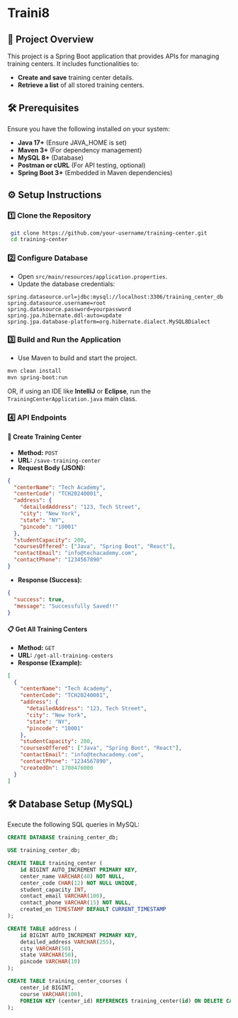 # Traini8

## 📌 Project Overview
This project is a Spring Boot application that provides APIs for managing training centers. It includes functionalities to:
- **Create and save** training center details.
- **Retrieve a list** of all stored training centers.

## 🛠️ Prerequisites
Ensure you have the following installed on your system:
- **Java 17+** (Ensure JAVA_HOME is set)
- **Maven 3+** (For dependency management)
- **MySQL 8+** (Database)
- **Postman or cURL** (For API testing, optional)
- **Spring Boot 3+** (Embedded in Maven dependencies)

## ⚙️ Setup Instructions

### 1️⃣ Clone the Repository
```sh
 git clone https://github.com/your-username/training-center.git
 cd training-center
```

### 2️⃣ Configure Database
- Open `src/main/resources/application.properties`.
- Update the database credentials:

```properties
spring.datasource.url=jdbc:mysql://localhost:3306/training_center_db
spring.datasource.username=root
spring.datasource.password=yourpassword
spring.jpa.hibernate.ddl-auto=update
spring.jpa.database-platform=org.hibernate.dialect.MySQL8Dialect
```

### 3️⃣ Build and Run the Application
- Use Maven to build and start the project.

```sh
mvn clean install
mvn spring-boot:run
```

OR, if using an IDE like **IntelliJ** or **Eclipse**, run the `TrainingCenterApplication.java` main class.

### 4️⃣ API Endpoints

#### 📝 **Create Training Center**
- **Method:** `POST`
- **URL:** `/save-training-center`
- **Request Body (JSON):**

```json
{
  "centerName": "Tech Academy",
  "centerCode": "TCH20240001",
  "address": {
    "detailedAddress": "123, Tech Street",
    "city": "New York",
    "state": "NY",
    "pincode": "10001"
  },
  "studentCapacity": 200,
  "coursesOffered": ["Java", "Spring Boot", "React"],
  "contactEmail": "info@techacademy.com",
  "contactPhone": "1234567890"
}
```
- **Response (Success):**
```json
{
  "success": true,
  "message": "Successfully Saved!!"
}
```

#### 📋 **Get All Training Centers**
- **Method:** `GET`
- **URL:** `/get-all-training-centers`
- **Response (Example):**

```json
[
  {
    "centerName": "Tech Academy",
    "centerCode": "TCH20240001",
    "address": {
      "detailedAddress": "123, Tech Street",
      "city": "New York",
      "state": "NY",
      "pincode": "10001"
    },
    "studentCapacity": 200,
    "coursesOffered": ["Java", "Spring Boot", "React"],
    "contactEmail": "info@techacademy.com",
    "contactPhone": "1234567890",
    "createdOn": 1708476000
  }
]
```

## 🛠️ Database Setup (MySQL)
Execute the following SQL queries in MySQL:

```sql
CREATE DATABASE training_center_db;

USE training_center_db;

CREATE TABLE training_center (
    id BIGINT AUTO_INCREMENT PRIMARY KEY,
    center_name VARCHAR(40) NOT NULL,
    center_code CHAR(12) NOT NULL UNIQUE,
    student_capacity INT,
    contact_email VARCHAR(100),
    contact_phone VARCHAR(15) NOT NULL,
    created_on TIMESTAMP DEFAULT CURRENT_TIMESTAMP
);

CREATE TABLE address (
    id BIGINT AUTO_INCREMENT PRIMARY KEY,
    detailed_address VARCHAR(255),
    city VARCHAR(50),
    state VARCHAR(50),
    pincode VARCHAR(10)
);

CREATE TABLE training_center_courses (
    center_id BIGINT,
    course VARCHAR(100),
    FOREIGN KEY (center_id) REFERENCES training_center(id) ON DELETE CASCADE
);
```


